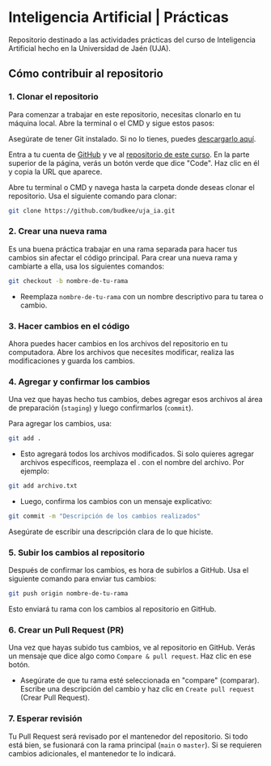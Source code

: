 # Inteligencia Artificial | Prácticas

Repositorio destinado a las actividades prácticas del curso de Inteligencia Artificial hecho en la Universidad de Jaén (UJA).

## Cómo contribuir al repositorio

### 1. Clonar el repositorio

Para comenzar a trabajar en este repositorio, necesitas clonarlo en tu máquina local. Abre la terminal o el CMD y sigue estos pasos:

Asegúrate de tener Git instalado. Si no lo tienes, puedes [descargarlo aquí](https://git-scm.com/downloads).

Entra a tu cuenta de [GitHub](https://github.com/) y ve al [repositorio de este curso](https://github.com/budkee/uja_ia.git). En la parte superior de la página, verás un botón verde que dice "Code". Haz clic en él y copia la URL que aparece.

Abre tu terminal o CMD y navega hasta la carpeta donde deseas clonar el repositorio. Usa el siguiente comando para clonar:

```bash
git clone https://github.com/budkee/uja_ia.git
```

### 2. Crear una nueva rama

Es una buena práctica trabajar en una rama separada para hacer tus cambios sin afectar el código principal. Para crear una nueva rama y cambiarte a ella, usa los siguientes comandos:

```bash
git checkout -b nombre-de-tu-rama
```

- Reemplaza `nombre-de-tu-rama` con un nombre descriptivo para tu tarea o cambio.

### 3. Hacer cambios en el código

Ahora puedes hacer cambios en los archivos del repositorio en tu computadora. Abre los archivos que necesites modificar, realiza las modificaciones y guarda los cambios.

### 4. Agregar y confirmar los cambios

Una vez que hayas hecho tus cambios, debes agregar esos archivos al área de preparación (`staging`) y luego confirmarlos (`commit`).

Para agregar los cambios, usa:

```bash
git add .
```

- Esto agregará todos los archivos modificados. Si solo quieres agregar archivos específicos, reemplaza el . con el nombre del archivo. Por ejemplo:

```bash
git add archivo.txt
```

- Luego, confirma los cambios con un mensaje explicativo:

```bash
git commit -m "Descripción de los cambios realizados"
```

Asegúrate de escribir una descripción clara de lo que hiciste.

### 5. Subir los cambios al repositorio

Después de confirmar los cambios, es hora de subirlos a GitHub. Usa el siguiente comando para enviar tus cambios:

```bash
git push origin nombre-de-tu-rama
````

Esto enviará tu rama con los cambios al repositorio en GitHub.

### 6. Crear un Pull Request (PR)

Una vez que hayas subido tus cambios, ve al repositorio en GitHub. Verás un mensaje que dice algo como `Compare & pull request`. Haz clic en ese botón.

- Asegúrate de que tu rama esté seleccionada en "compare" (comparar).
Escribe una descripción del cambio y haz clic en `Create pull request` (Crear Pull Request).

### 7. Esperar revisión

Tu Pull Request será revisado por el mantenedor del repositorio. Si todo está bien, se fusionará con la rama principal (`main` o `master`). Si se requieren cambios adicionales, el mantenedor te lo indicará.
